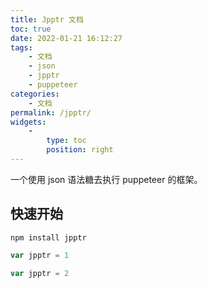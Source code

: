 ```yaml
---
title: Jpptr 文档
toc: true
date: 2022-01-21 16:12:27
tags:
    - 文档
    - json
    - jpptr
    - puppeteer
categories:
    - 文档
permalink: /jpptr/
widgets:
    - 
        type: toc
        position: right
---
```


一个使用 json 语法糖去执行 puppeteer 的框架。
<!-- more -->


## 快速开始

```shell shell
npm install jpptr
```

```js js
var jpptr = 1
```

```js js
var jpptr = 2
```